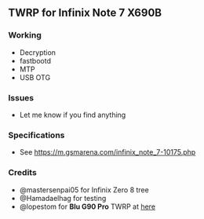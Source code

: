 ## TWRP for Infinix Note 7 X690B

### Working
- Decryption
- fastbootd
- MTP
- USB OTG

### Issues
- Let me know if you find anything

### Specifications
- See https://m.gsmarena.com/infinix_note_7-10175.php

### Credits
- @mastersenpai05 for Infinix Zero 8 tree
- @Hamadaelhag for testing
- @lopestom for **Blu G90 Pro** TWRP at [here](https://github.com/lopestom/device_TWRP-PBRP_BLU_G0370WW)
